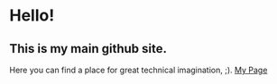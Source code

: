 # Hello!
## This is my main github site.
Here you can find a place for great technical imagination, ;).
[My Page](https://github.com/yescasyarod/yescasyarod.github.io)